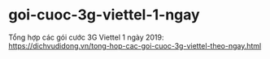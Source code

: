 # goi-cuoc-3g-viettel-1-ngay
Tổng hợp các gói cước 3G Viettel 1 ngày 2019: https://dichvudidong.vn/tong-hop-cac-goi-cuoc-3g-viettel-theo-ngay.html
